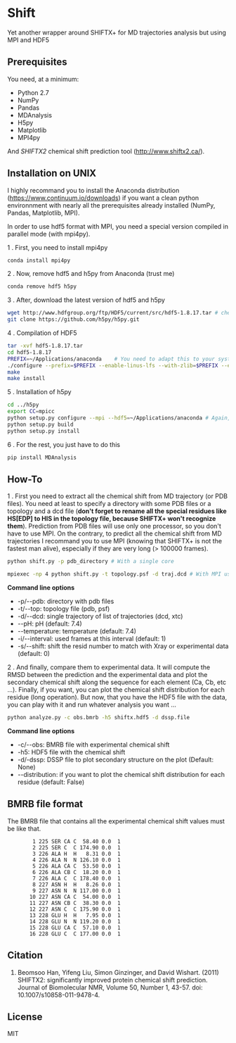 # Shift
Yet another wrapper around SHIFTX+ for MD trajectories analysis but using MPI and HDF5

## Prerequisites

You need, at a minimum:

* Python 2.7
* NumPy
* Pandas
* MDAnalysis
* H5py
* Matplotlib
* MPI4py

And *SHIFTX2* chemical shift prediction tool (http://www.shiftx2.ca/).

## Installation on UNIX

I highly recommand you to install the Anaconda distribution (https://www.continuum.io/downloads) if you want a clean python environnment with nearly all the prerequisites already installed (NumPy, Pandas, Matplotlib, MPI).

In order to use hdf5 format with MPI, you need a special version compiled in parallel mode (with mpi4py).

1 . First, you need to install mpi4py
```bash
conda install mpi4py
```

2 . Now, remove hdf5 and h5py from Anaconda (trust me)
```bash
conda remove hdf5 h5py
```

3 . After, download the latest version of hdf5 and h5py
```bash
wget http://www.hdfgroup.org/ftp/HDF5/current/src/hdf5-1.8.17.tar # check if it is the latest version
git clone https://github.com/h5py/h5py.git
```

4 . Compilation of HDF5
```bash
tar -xvf hdf5-1.8.17.tar
cd hdf5-1.8.17
PREFIX=~/Applications/anaconda    # You need to adapt this to your system
./configure --prefix=$PREFIX --enable-linus-lfs --with-zlib=$PREFIX --enable-parallel --enable-shared
make
make install
```

5 . Installation of h5py
```bash
cd ../h5py
export CC=mpicc
python setup.py configure --mpi --hdf5=~/Applications/anaconda # Again, you have to adapt this
python setup.py build
python setup.py install
```

6 . For the rest, you just have to do this
```bash
pip install MDAnalysis
```

## How-To

1 . First you need to extract all the chemical shift from MD trajectory (or PDB files). You need at least to specify a directory with some PDB files or a topology and a dcd file (**don't forget to rename all the special residues like HS[EDP] to HIS in the topology file, because SHIFTX+ won't recognize them**). Prediction from PDB files will use only one processor, so you don't have to use MPI. On the contrary, to predict all the chemical shift from MD trajectories I recommand you to use MPI (knowing that SHIFTX+ is not the fastest man alive), especially if they are very long (> 100000 frames).
```bash
python shift.py -p pdb_directory # With a single core
```
```bash
mpiexec -np 4 python shift.py -t topology.psf -d traj.dcd # With MPI using 4 cores
```
**Command line options**
* -p/--pdb: directory with pdb files
* -t/--top: topology file (pdb, psf)
* -d/--dcd: single trajectory of list of trajectories (dcd, xtc)
* --pH: pH (default: 7.4)
* --temperature: temperature (default: 7.4)
* -i/--interval: used frames at this interval (default: 1)
* -s/--shift: shift the resid number to match with Xray or experimental data (default: 0)

2 . And finally, compare them to experimental data. It will compute the RMSD between the prediction and the experimental data and plot the secondary chemical shift along the sequence for each element (Ca, Cb, etc ...). Finally, if you want, you can plot the chemical shift distribution for each residue (long operation). But now, that you have the HDF5 file with the data, you can  play with it and run whatever analysis you want ...
```bash
python analyze.py -c obs.bmrb -h5 shiftx.hdf5 -d dssp.file
```
**Command line options**
* -c/--obs: BMRB file with experimental chemical shift
* -h5: HDF5 file with the chemical shift
* -d/-dssp: DSSP file to plot secondary structure on the plot (Default: None)
* --distribution: if you want to plot the chemical shift distribution for each residue (default: False)

## BMRB file format

The BMRB file that contains all the experimental chemical shift values must be like that.

```
        1 225 SER CA C  58.40 0.0  1
        2 225 SER C  C 174.90 0.0  1
        3 226 ALA H  H   8.31 0.0  1
        4 226 ALA N  N 126.10 0.0  1
        5 226 ALA CA C  53.50 0.0  1
        6 226 ALA CB C  18.20 0.0  1
        7 226 ALA C  C 178.40 0.0  1
        8 227 ASN H  H   8.26 0.0  1
        9 227 ASN N  N 117.00 0.0  1
       10 227 ASN CA C  54.00 0.0  1
       11 227 ASN CB C  38.30 0.0  1
       12 227 ASN C  C 175.90 0.0  1
       13 228 GLU H  H   7.95 0.0  1
       14 228 GLU N  N 119.20 0.0  1
       15 228 GLU CA C  57.10 0.0  1
       16 228 GLU C  C 177.00 0.0  1
```

## Citation
1. Beomsoo Han, Yifeng Liu, Simon Ginzinger, and David Wishart. (2011) SHIFTX2: significantly improved protein chemical shift prediction. Journal of Biomolecular NMR, Volume 50, Number 1, 43-57. doi: 10.1007/s10858-011-9478-4.


## License
MIT